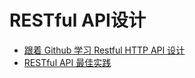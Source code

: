 # RESTful API设计

- [跟着 Github 学习 Restful HTTP API 设计](https://cizixs.com/2016/12/12/restful-api-design-guide/)
- [RESTful API 最佳实践](http://www.ruanyifeng.com/blog/2018/10/restful-api-best-practices.html)